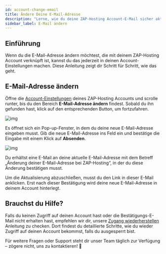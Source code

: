 ```yaml
---
id: account-change-email
title: Ändere Deine E-Mail-Adresse
description: "Lerne, wie du deine ZAP-Hosting Account-E-Mail sicher aktualisierst und deine Kontaktinfos immer auf dem neuesten Stand hältst → Jetzt mehr erfahren"
sidebar_label: E-Mail ändern
---
```


## Einführung

Wenn du die E-Mail-Adresse ändern möchtest, die mit deinem ZAP-Hosting Account verknüpft ist, kannst du das jederzeit in deinen Account-Einstellungen machen. Diese Anleitung zeigt dir Schritt für Schritt, wie das geht.

## E-Mail-Adresse ändern

Öffne die [Account-Einstellungen](https://zap-hosting.com/en/customer/home/profile/) deines ZAP-Hosting Accounts und scrolle runter, bis du den Bereich **E-Mail-Adresse ändern** findest. Sobald du ihn gefunden hast, klick auf den entsprechenden Button, um fortzufahren.

![img](https://screensaver01.zap-hosting.com/index.php/s/8GwqRZTTfYdAakm/preview)

Es öffnet sich ein Pop-up-Fenster, in dem du deine neue E-Mail-Adresse eingeben musst. Gib die neue E-Mail-Adresse ins Feld ein und bestätige die Eingabe mit einem Klick auf **Absenden**.

![img](https://screensaver01.zap-hosting.com/index.php/s/G5dezAKHmKtkoGJ/preview)

Du erhältst eine E-Mail an deine aktuelle E-Mail-Adresse mit dem Betreff „Änderung deiner E-Mail-Adresse bei ZAP-Hosting“, in der du diese Änderung bestätigen musst.

Um die Aktualisierung abzuschließen, musst du den Link in dieser E-Mail anklicken. Erst nach dieser Bestätigung wird deine neue E-Mail-Adresse in deinem Account hinterlegt.

## Brauchst du Hilfe?

Falls du keinen Zugriff auf deinen Account hast oder die Bestätigungs-E-Mail nicht erhalten hast, empfehlen wir dir, unsere [Zugang wiederherstellen](account-restore-access) Anleitung zu checken. Dort findest du detaillierte Schritte, wie du wieder Zugriff auf deinen Account bekommst, falls du ausgesperrt bist.

Für weitere Fragen oder Support steht dir unser Team täglich zur Verfügung – zögere nicht, uns zu kontaktieren! 🙂